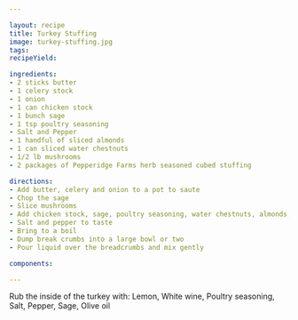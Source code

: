 ```yaml
---

layout: recipe
title: Turkey Stuffing
image: turkey-stuffing.jpg
tags:
recipeYield:

ingredients:
- 2 sticks butter
- 1 celery stock
- 1 onion
- 1 can chicken stock
- 1 bunch sage
- 1 tsp poultry seasoning
- Salt and Pepper
- 1 handful of sliced almonds
- 1 can sliced water chestnuts
- 1/2 lb mushrooms
- 2 packages of Pepperidge Farms herb seasoned cubed stuffing

directions:
- Add butter, celery and onion to a pot to saute
- Chop the sage
- Slice mushrooms
- Add chicken stock, sage, poultry seasoning, water chestnuts, almonds, mushrooms
- Salt and pepper to taste
- Bring to a boil
- Dump break crumbs into a large bowl or two
- Pour liquid over the breadcrumbs and mix gently

components:

---
```


Rub the inside of the turkey with: Lemon, White wine, Poultry seasoning, Salt, Pepper, Sage, Olive oil